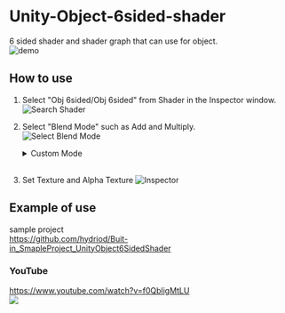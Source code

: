 # Unity-Object-6sided-shader

6 sided shader and shader graph that can use for object.<br>
![demo](https://raw.githubusercontent.com/hydriod/Unity_Object_6sided_shader/image/demo.gif)

## How to use

1.  Select "Obj 6sided/Obj 6sided" from Shader in the Inspector window.<br>
    ![Search Shader](https://raw.githubusercontent.com/hydriod/Unity_Object_6sided_shader/image/SearchShader.png)

2.  Select "Blend Mode" such as Add and Multiply.<br>
    ![Select Blend Mode](https://raw.githubusercontent.com/hydriod/Unity_Object_6sided_shader/image/SelectBlendMode.png)

    <details><summary>Custom Mode</summary>

    If There's not a mode you want to use, select "Custom".<br>
    ![Custom Mode](https://raw.githubusercontent.com/hydriod/Unity_Object_6sided_shader/image/CustomMode1.png)<br>
    you can set srcBlend and dstBlend.
    ![Select Blend](https://raw.githubusercontent.com/hydriod/Unity_Object_6sided_shader/image/CustomMode2.png)

    </details><br>

3.  Set Texture and Alpha Texture
    ![Inspector](https://raw.githubusercontent.com/hydriod/Unity_Object_6sided_shader/image/Inspector.png)

## Example of use

sample project<br>
https://github.com/hydriod/Buit-in_SmapleProject_UnityObject6SidedShader
<br>

### YouTube

https://www.youtube.com/watch?v=f0QbligMtLU<br>
[![](https://img.youtube.com/vi/f0QbligMtLU/0.jpg)](https://www.youtube.com/watch?v=f0QbligMtLU)
